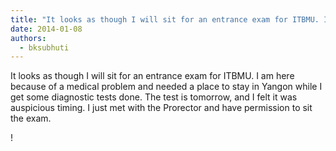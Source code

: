 ```yaml
---
title: "It looks as though I will sit for an entrance exam for ITBMU. I am here because of a medical problem..."
date: 2014-01-08
authors: 
  - bksubhuti
---
```


It looks as though I will sit for an entrance exam for ITBMU. I am here because of a medical problem and needed a place to stay in Yangon while I get some diagnostic tests done. The test is tomorrow, and I felt it was auspicious timing. I just met with the Prorector and have permission to sit the exam.﻿

!

